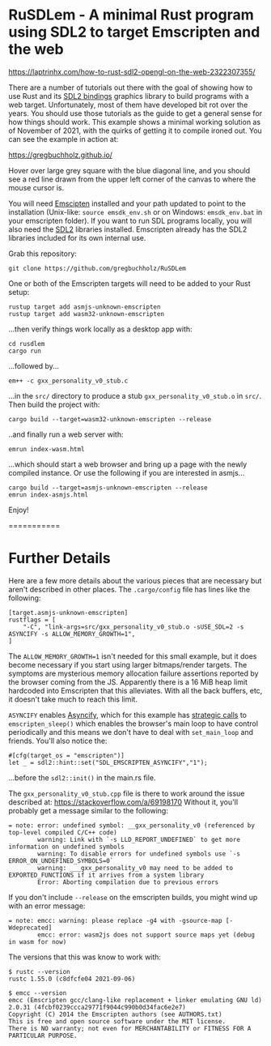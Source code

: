 # RuSDLem - A minimal Rust program using SDL2 to target Emscripten and the web 

https://laptrinhx.com/how-to-rust-sdl2-opengl-on-the-web-2322307355/

There are a number of tutorials out there with the goal of showing how to use
Rust and its [SDL2 bindings](https://github.com/Rust-SDL2/rust-sdl2) graphics
library to build programs with a web target.  Unfortunately, most of them have
developed bit rot over the years.  You should use those tutorials as the guide
to get a general sense for how things should work.  This example shows a
minimal working solution as of November of 2021, with the quirks of getting it
to compile ironed out.  You can see the example in action at:

https://gregbuchholz.github.io/

Hover over large grey square with the blue diagonal line, and you should see a
red line drawn from the upper left corner of the canvas to where the mouse
cursor is.

You will need [Emscipten](https://emscripten.org/) installed and your path
updated to point to the installation (Unix-like: `source emsdk_env.sh`
or on Windows: `emsdk_env.bat` in your emscripten folder).  If you want to
run SDL programs locally, you will also need the
[SDL2](https://www.libsdl.org/download-2.0.php) libraries installed.
Emscripten already has the SDL2 libraries included for its own internal use.

Grab this repository:

    git clone https://github.com/gregbuchholz/RuSDLem

One or both of the Emscripten targets will need to be added to your Rust setup:

    rustup target add asmjs-unknown-emscripten
    rustup target add wasm32-unknown-emscripten

...then verify things work locally as a desktop app with:
    
    cd rusdlem
    cargo run

...followed by...

    em++ -c gxx_personality_v0_stub.c

...in the `src/` directory to produce a stub `gxx_personality_v0_stub.o` in
`src/`.  Then build the project with:

    cargo build --target=wasm32-unknown-emscripten --release

..and finally run a web server with:

    emrun index-wasm.html

...which should start a web browser and bring up a page with the newly
compiled instance.  Or use the following if you are interested in asmjs...

    cargo build --target=asmjs-unknown-emscripten --release
    emrun index-asmjs.html

Enjoy!

===========

# Further Details

Here are a few more details about the various pieces that are necessary but
aren't described in other places. The `.cargo/config` file has lines like the
following:

    [target.asmjs-unknown-emscripten]
    rustflags = [
        "-C", "link-args=src/gxx_personality_v0_stub.o -sUSE_SDL=2 -s ASYNCIFY -s ALLOW_MEMORY_GROWTH=1",
    ]

The `ALLOW_MEMORY_GROWTH=1` isn't needed for this small example, but it does
become necessary if you start using larger bitmaps/render targets.  The
symptoms are mysterious memory allocation failure assertions reported by the
browser coming from the JS.  Apparently there is a 16 MiB heap limit hardcoded
into Emscripten that this alleviates.  With all the back buffers, etc, it
doesn't take much to reach this limit.

`ASYNCIFY` enables
[Asyncify](https://emscripten.org/docs/porting/asyncify.html), which for this
example has [strategic calls](https://wiki.libsdl.org/SDL_HINT_EMSCRIPTEN_ASYNCIFY) to `emscripten_sleep()` which enables the browser's
main loop to have control periodically and this means we don't have to deal
with `set_main_loop` and friends.  You'll also notice the:

    #[cfg(target_os = "emscripten")]
    let _ = sdl2::hint::set("SDL_EMSCRIPTEN_ASYNCIFY","1");

...before the `sdl2::init()` in the main.rs file.

The `gxx_personality_v0_stub.cpp` file is there to work around the issue
described at: https://stackoverflow.com/a/69198170
Without it, you'll probably get a message similar to the following:

    = note: error: undefined symbol: __gxx_personality_v0 (referenced by top-level compiled C/C++ code)
            warning: Link with `-s LLD_REPORT_UNDEFINED` to get more information on undefined symbols
            warning: To disable errors for undefined symbols use `-s ERROR_ON_UNDEFINED_SYMBOLS=0`
            warning: ___gxx_personality_v0 may need to be added to EXPORTED_FUNCTIONS if it arrives from a system library
            Error: Aborting compilation due to previous errors

If you don't include `--release` on the emscripten builds, you might wind up
with an error message:

    = note: emcc: warning: please replace -g4 with -gsource-map [-Wdeprecated]
            emcc: error: wasm2js does not support source maps yet (debug in wasm for now)

The versions that this was know to work with:

    $ rustc --version
    rustc 1.55.0 (c8dfcfe04 2021-09-06)

    $ emcc --version
    emcc (Emscripten gcc/clang-like replacement + linker emulating GNU ld) 2.0.31 (4fcbf0239ccca29771f9044c990b0d34fac6e2e7)
    Copyright (C) 2014 the Emscripten authors (see AUTHORS.txt)
    This is free and open source software under the MIT license.
    There is NO warranty; not even for MERCHANTABILITY or FITNESS FOR A PARTICULAR PURPOSE.

